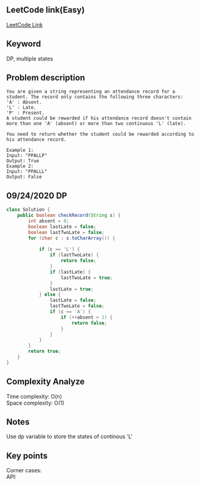 ## LeetCode link(Easy)
[LeetCode Link](https://leetcode.com/problems/student-attendance-record-i/)
 
## Keyword
DP, multiple states

## Problem description
```
You are given a string representing an attendance record for a student. The record only contains the following three characters:
'A' : Absent.
'L' : Late.
'P' : Present.
A student could be rewarded if his attendance record doesn't contain more than one 'A' (absent) or more than two continuous 'L' (late).

You need to return whether the student could be rewarded according to his attendance record.

Example 1:
Input: "PPALLP"
Output: True
Example 2:
Input: "PPALLL"
Output: False
```
## 09/24/2020 DP
```java
class Solution {
    public boolean checkRecord(String s) {
        int absent = 0;
        boolean lastLate = false;
        boolean lastTwoLate = false;
        for (char c : s.toCharArray()) {
            
            if (c == 'L') {
                if (lastTwoLate) {
                    return false;
                }
                if (lastLate) {
                    lastTwoLate = true;
                }
                lastLate = true;
            } else {
                lastLate = false;
                lastTwoLate = false;
                if (c == 'A') {
                    if (++absent > 1) {
                        return false;
                    }
                }
            }
        }
        return true;
    }
}
```

## Complexity Analyze
Time complexity: O(n)  
Space complexity: O(1)

## Notes
Use dp variable to store the states of continous 'L'  

## Key points
Corner cases:   
API:
